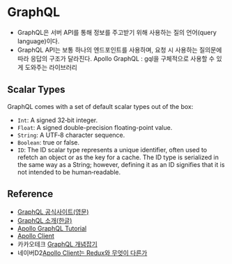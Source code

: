 # GraphQL

- GraphQL은 서버 API를 통해 정보를 주고받기 위해 사용하는 질의 언어(query language)이다. 
- GraphQL API는 보통 하나의 엔드포인트를 사용하며, 요청 시 사용하는 질의문에 따라 응답의 구조가 달라진다.
Apollo GraphQL : gql을 구체적으로 사용할 수 있게 도와주는 라이브러리

## Scalar Types
GraphQL comes with a set of default scalar types out of the box:

- `Int`: A signed 32‐bit integer.
- `Float`: A signed double-precision floating-point value.
- `String`: A UTF‐8 character sequence.
- `Boolean`: true or false.
- `ID`: The ID scalar type represents a unique identifier, often used to refetch an object or as the key for a cache. The ID type is serialized in the same way as a String; however, defining it as an ID signifies that it is not intended to be human‐readable.


## Reference

- [GraphQL 공식사이트(영문)](https://graphql.org/)
- [GraphQL 소개(한글)](https://graphql-kr.github.io/learn/)
- [Apollo GraphQL Tutorial](https://www.apollographql.com/tutorials/)
- [Apollo Client](https://www.apollographql.com/docs/react/)
- 카카오테크 [GraphQL 개념잡기](https://tech.kakao.com/2019/08/01/graphql-basic/)
- 네이버D2[Apollo Client는 Redux와 무엇이 다른가](https://d2.naver.com/helloworld/4245995)
